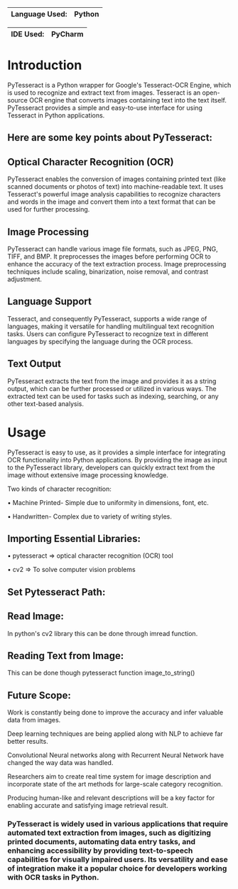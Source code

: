 |Language Used: | Python |
|--- |--- |

|IDE Used: | PyCharm |
|--- |--- |

# Introduction
PyTesseract is a Python wrapper for Google's Tesseract-OCR Engine, which is used to recognize and extract text from images. Tesseract is an open-source OCR engine that converts images containing text into the text itself. PyTesseract provides a simple and easy-to-use interface for using Tesseract in Python applications.

## Here are some key points about PyTesseract:

## Optical Character Recognition (OCR)
PyTesseract enables the conversion of images containing printed text (like scanned documents or photos of text) into machine-readable text. It uses Tesseract's powerful image analysis capabilities to recognize characters and words in the image and convert them into a text format that can be used for further processing.

## Image Processing
PyTesseract can handle various image file formats, such as JPEG, PNG, TIFF, and BMP. It preprocesses the images before performing OCR to enhance the accuracy of the text extraction process. Image preprocessing techniques include scaling, binarization, noise removal, and contrast adjustment.

## Language Support
Tesseract, and consequently PyTesseract, supports a wide range of languages, making it versatile for handling multilingual text recognition tasks. Users can configure PyTesseract to recognize text in different languages by specifying the language during the OCR process.

## Text Output
PyTesseract extracts the text from the image and provides it as a string output, which can be further processed or utilized in various ways. The extracted text can be used for tasks such as indexing, searching, or any other text-based analysis.

# Usage
PyTesseract is easy to use, as it provides a simple interface for integrating OCR functionality into Python applications. By providing the image as input to the PyTesseract library, developers can quickly extract text from the image without extensive image processing knowledge.

Two kinds of character recognition:

• Machine Printed- Simple due to uniformity in dimensions, font, etc.

• Handwritten- Complex due to variety of writing styles.

## Importing Essential Libraries:

• pytesseract => optical character recognition (OCR) tool

• cv2 => To solve computer vision problems

## Set Pytesseract Path:

## Read Image:

In python's cv2 library this can be done through imread function.

## Reading Text from Image:

This can be done though pytesseract function image_to_string()

## Future Scope:

Work is constantly being done to improve the accuracy and infer valuable data from images.

Deep learning techniques are being applied along with NLP to achieve far better results.

Convolutional Neural networks along with Recurrent Neural Network have changed the way data was handled. 

Researchers aim to create real time system for image description and incorporate state of the art methods for large-scale category recognition.

Producing human-like and relevant descriptions will be a key factor for enabling accurate and satisfying image retrieval result.

### PyTesseract is widely used in various applications that require automated text extraction from images, such as digitizing printed documents, automating data entry tasks, and enhancing accessibility by providing text-to-speech capabilities for visually impaired users. Its versatility and ease of integration make it a popular choice for developers working with OCR tasks in Python.